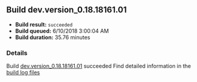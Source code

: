 ## Build dev.version_0.18.18161.01
- **Build result:** `succeeded`
- **Build queued:** 6/10/2018 3:00:04 AM
- **Build duration:** 35.76 minutes
### Details
Build [dev.version_0.18.18161.01](https://winappstudio.visualstudio.com/web/build.aspx?pcguid=a4ef43be-68ce-4195-a619-079b4d9834c2&builduri=vstfs%3a%2f%2f%2fBuild%2fBuild%2f25849) succeeded
Find detailed information in the [build log files](https://uwpctdiags.blob.core.windows.net/buildlogs/dev.version_0.18.18161.01_logs.zip)
